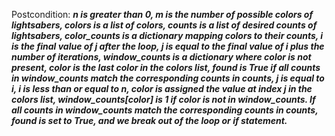 Postcondition: ***n is greater than 0, m is the number of possible colors of lightsabers, colors is a list of colors, counts is a list of desired counts of lightsabers, color_counts is a dictionary mapping colors to their counts, i is the final value of j after the loop, j is equal to the final value of i plus the number of iterations, window_counts is a dictionary where color is not present, color is the last color in the colors list, found is True if all counts in window_counts match the corresponding counts in counts, j is equal to i, i is less than or equal to n, color is assigned the value at index j in the colors list, window_counts[color] is 1 if color is not in window_counts. If all counts in window_counts match the corresponding counts in counts, found is set to True, and we break out of the loop or if statement.***